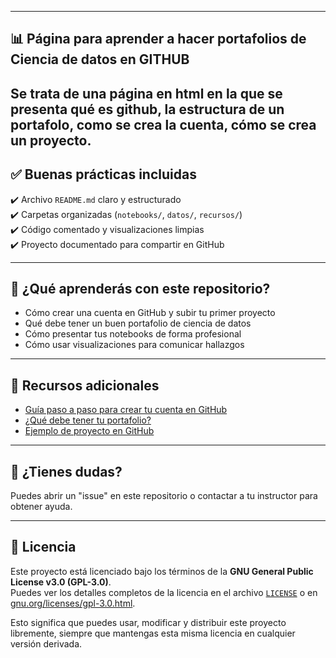 
---

## 📊 Página para aprender a hacer portafolios de Ciencia de datos en GITHUB

Se trata de una página en html en la que se presenta qué es github, la estructura de un portafolo, como se crea la cuenta, cómo se crea un proyecto. 
---

## ✅ Buenas prácticas incluidas

✔️ Archivo `README.md` claro y estructurado  
✔️ Carpetas organizadas (`notebooks/`, `datos/`, `recursos/`)  
✔️ Código comentado y visualizaciones limpias  
✔️ Proyecto documentado para compartir en GitHub

---

## 📌 ¿Qué aprenderás con este repositorio?

- Cómo crear una cuenta en GitHub y subir tu primer proyecto
- Qué debe tener un buen portafolio de ciencia de datos
- Cómo presentar tus notebooks de forma profesional
- Cómo usar visualizaciones para comunicar hallazgos

---

## 🔗 Recursos adicionales

- [Guía paso a paso para crear tu cuenta en GitHub](pasos_github.html)
- [¿Qué debe tener tu portafolio?](contenido_portafolio.html)
- [Ejemplo de proyecto en GitHub](https://github.com/tuusuario/ejemplo-proyecto)

---

## 💬 ¿Tienes dudas?

Puedes abrir un "issue" en este repositorio o contactar a tu instructor para obtener ayuda.

---

##  📄 Licencia

Este proyecto está licenciado bajo los términos de la **GNU General Public License v3.0 (GPL-3.0)**.  
Puedes ver los detalles completos de la licencia en el archivo [`LICENSE`](LICENSE) o en [gnu.org/licenses/gpl-3.0.html](https://www.gnu.org/licenses/gpl-3.0.html).

Esto significa que puedes usar, modificar y distribuir este proyecto libremente, siempre que mantengas esta misma licencia en cualquier versión derivada.

